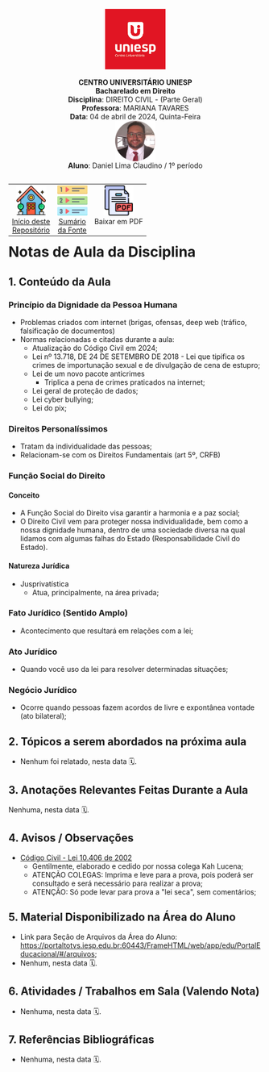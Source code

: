 <div align="center">

<p align="center"><img height="120" src="../../../figuras/LOGO_UNIESP.png"> </p>

<p align="center"><b>CENTRO UNIVERSITÁRIO UNIESP</b><br>
<b>Bacharelado em Direito</b><br>
<b>Disciplina</b>: DIREITO CIVIL - (Parte Geral)<br>
<b>Professora</b>: MARIANA TAVARES<br>
<b>Data</b>: 04 de abril de 2024, Quinta-Feira<br>
<img align="center" src="../../../figuras/FOTO_PERFIL_DANIEL_CLAUDINO_2023.png" width="80"><br>
<b>Aluno</b>: Daniel Lima Claudino / 1º período<br>
 </p>
</div>

<table align="right" border="0">
  <tr>
    <td align="center" valign="top">
      <a href="../../../README.md">
        <img src="https://github.com/dnlclaudino/imagens/blob/master/icones/icone-casa2.png?raw=true" heigh="60" width="60"><br>Início deste <br>Repositório
      </a>
    </td>
    <td align="center" valign="top">
      <a href="../README.md">
        <img src="https://github.com/dnlclaudino/imagens/blob/master/icones/icone-sumario.png?raw=true" heigh="60" width="60"><br>Sumário<br>da Fonte
      </a>
    </td>
    <td align="center" valign="top">
        <img src="https://github.com/dnlclaudino/imagens/blob/master/icones-aplicativos/pdf/pdf.png?raw=true" heigh="60" width="60"><br>Baixar em PDF
    </td>
  </tr>
</table><br><br><br><br><br>

# Notas de Aula da Disciplina

## 1. Conteúdo da Aula

### Princípio da Dignidade da Pessoa Humana

- Problemas criados com internet (brigas, ofensas, deep web (tráfico, falsificação de documentos) 
- Normas relacionadas e citadas durante a aula:
  - Atualização do Código Civil em 2024;
  - Lei nº 13.718, DE 24 DE SETEMBRO DE 2018 - Lei que tipifica os crimes de importunação sexual e de divulgação de cena de estupro;
  - Lei de um novo pacote anticrimes
    - Triplica a pena de crimes praticados na internet;
  - ⁠Lei geral de proteção de dados;
  - ⁠Lei cyber bullying;
  - ⁠Lei do pix;

### Direitos Personalíssimos

- Tratam da individualidade das pessoas;
- Relacionam-se com os Direitos Fundamentais (art 5º, CRFB)

### Função Social do Direito

#### Conceito

- A Função Social do Direito visa garantir a harmonia e a paz social;
- O Direito Civil vem para proteger nossa individualidade, bem como a nossa dignidade humana, dentro de uma sociedade diversa na qual lidamos com algumas falhas do Estado (Responsabilidade Civil do Estado).

#### Natureza Jurídica

- Jusprivatística
  - Atua, principalmente, na área privada;

### Fato Jurídico (Sentido Amplo)

- Acontecimento que resultará em relações com a lei;

### Ato Jurídico

- Quando você uso da lei para resolver determinadas situações;

### Negócio Jurídico

- Ocorre quando pessoas fazem acordos de livre e expontânea vontade (ato bilateral);

## 2. Tópicos a serem abordados na próxima aula

- Nenhum foi relatado, nesta data 🗓.

## 3. Anotações Relevantes Feitas Durante a Aula

Nenhuma, nesta data 🗓.

## 4. Avisos / Observações

- [Código Civil - Lei 10.406 de 2002](https://drive.google.com/file/d/1V9EsTv3i04ygSbuGEq0Fc7dp1yc_b7vR/view?usp=drive_link)
  - Gentilmente, elaborado e cedido por nossa colega Kah Lucena;
  - ATENÇÃO COLEGAS: Imprima e leve para a prova, pois poderá ser consultado e será necessário para realizar a prova;
  - ATENÇÃO: Só pode levar para prova a "lei seca", sem comentários;

## 5. Material Disponibilizado na Área do Aluno

- Link para Seção de Arquivos da Área do Aluno: https://portaltotvs.iesp.edu.br:60443/FrameHTML/web/app/edu/PortalEducacional/#/arquivos;
- Nenhum, nesta data 🗓.

## 6. Atividades / Trabalhos em Sala (Valendo Nota)

- Nenhuma, nesta data 🗓.

## 7. Referências Bibliográficas

- Nenhuma, nesta data 🗓.
